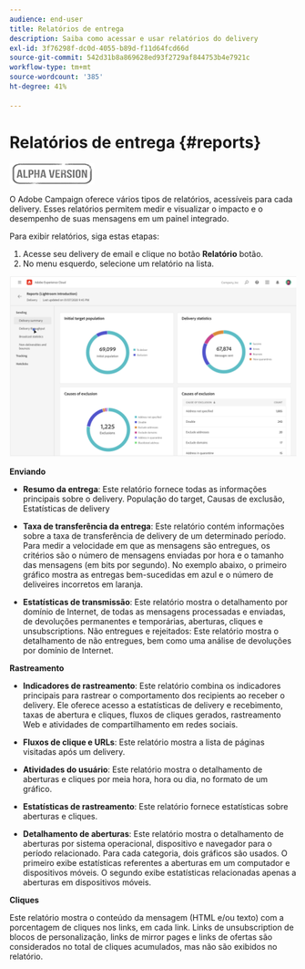 ```yaml
---
audience: end-user
title: Relatórios de entrega
description: Saiba como acessar e usar relatórios do delivery
exl-id: 3f76298f-dc0d-4055-b89d-f11d64fcd66d
source-git-commit: 542d31b8a869628ed93f2729af844753b4e7921c
workflow-type: tm+mt
source-wordcount: '385'
ht-degree: 41%

---
```


# Relatórios de entrega {#reports}

![](../assets/do-not-localize/badge.png)

<!--
detail delivery reports and how to access them

same content as in v7 (excepted for the navigation that is similar to AJO
-->

O Adobe Campaign oferece vários tipos de relatórios, acessíveis para cada delivery. Esses relatórios permitem medir e visualizar o impacto e o desempenho de suas mensagens em um painel integrado.

Para exibir relatórios, siga estas etapas:

1. Acesse seu delivery de email e clique no botão **Relatório** botão.
1. No menu esquerdo, selecione um relatório na lista.

![](assets/reporting.png)

**Enviando**

* **Resumo da entrega**: Este relatório fornece todas as informações principais sobre o delivery. População do target, Causas de exclusão, Estatísticas de delivery

* **Taxa de transferência da entrega**: Este relatório contém informações sobre a taxa de transferência de delivery de um determinado período. Para medir a velocidade em que as mensagens são entregues, os critérios são o número de mensagens enviadas por hora e o tamanho das mensagens (em bits por segundo). No exemplo abaixo, o primeiro gráfico mostra as entregas bem-sucedidas em azul e o número de deliveires incorretos em laranja.

* **Estatísticas de transmissão**: Este relatório mostra o detalhamento por domínio de Internet, de todas as mensagens processadas e enviadas, de devoluções permanentes e temporárias, aberturas, cliques e unsubscriptions.
Não entregues e rejeitados: Este relatório mostra o detalhamento de não entregues, bem como uma análise de devoluções por domínio de Internet.

**Rastreamento**

* **Indicadores de rastreamento**: Este relatório combina os indicadores principais para rastrear o comportamento dos recipients ao receber o delivery. Ele oferece acesso a estatísticas de delivery e recebimento, taxas de abertura e cliques, fluxos de cliques gerados, rastreamento Web e atividades de compartilhamento em redes sociais.

* **Fluxos de clique e URLs**: Este relatório mostra a lista de páginas visitadas após um delivery.

* **Atividades do usuário**: Este relatório mostra o detalhamento de aberturas e cliques por meia hora, hora ou dia, no formato de um gráfico.

* **Estatísticas de rastreamento**: Este relatório fornece estatísticas sobre aberturas e cliques.

* **Detalhamento de aberturas**: Este relatório mostra o detalhamento de aberturas por sistema operacional, dispositivo e navegador para o período relacionado. Para cada categoria, dois gráficos são usados. O primeiro exibe estatísticas referentes a aberturas em um computador e dispositivos móveis. O segundo exibe estatísticas relacionadas apenas a aberturas em dispositivos móveis.

**Cliques**

Este relatório mostra o conteúdo da mensagem (HTML e/ou texto) com a porcentagem de cliques nos links, em cada link. Links de unsubscription de blocos de personalização, links de mirror pages e links de ofertas são considerados no total de cliques acumulados, mas não são exibidos no relatório.
